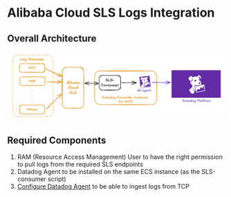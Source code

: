 # Alibaba Cloud SLS Logs Integration

## Overall Architecture 

![Logs ingestion from SLS to Datadog](assets/sls-architecture.jpg)


## Required Components 
1. RAM (Resource Access Management) User to have the right permission to pull logs from the required SLS endpoints
2. Datadog Agent to be installed on the same ECS instance (as the SLS-consumer script)
3. [Configure Datadog Agent](https://docs.datadoghq.com/agent/logs/?tab=tcpudp) to be able to ingest logs from TCP  



